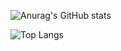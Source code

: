 ![Anurag's GitHub stats](https://github-readme-stats.vercel.app/api?username=brandonpilane&show_icons=true&hide_border=true&title_color=fca311&icon_color=fca311&border_radius=10&bg_color=000000&text_color=d0f4de)

![Top Langs](https://github-readme-stats.vercel.app/api/top-langs/?username=brandonpilane&hide=html,css&show_icons=true&hide_border=true&title_color=fca311&icon_color=fca311&border_radius=10&bg_color=000000&text_color=d0f4de)
